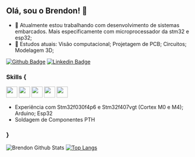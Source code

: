## Olá, sou o Brendon! 👋


- 🔭 Atualmente estou trabalhando com desenvolvimento de sistemas embarcados. Mais especificamente com microprocessador da stm32 e esp32;
- 🌱 Estudos atuais: Visão computacional; Projetagem de PCB; Circuitos; Modelagem 3D;

[![Github Badge](https://img.shields.io/badge/-Github-000?style=flat-square&logo=Github&logoColor=white&link=https://github.com/BrendonBernardino)](https://github.com/BrendonBernardino)
[![Linkedin Badge](https://img.shields.io/badge/-LinkedIn-blue?style=flat-square&logo=Linkedin&logoColor=white&link=https://www.linkedin.com/in/brendon-wesley-656268180/)](https://www.linkedin.com/in/brendon-wesley-656268180/)

### Skills {
<img height=30 weight=30 src="https://cdn.jsdelivr.net/gh/devicons/devicon/icons/c/c-original.svg" /> <img height=30 weight=30 src="https://cdn.jsdelivr.net/gh/devicons/devicon/icons/embeddedc/embeddedc-original.svg" /> <img height=30 weight=30 src="https://cdn.jsdelivr.net/gh/devicons/devicon/icons/git/git-original.svg" /> <img height=30 weight=30 src="https://cdn.jsdelivr.net/gh/devicons/devicon/icons/java/java-original.svg" /> <img height=30 weight=30 src="https://cdn.jsdelivr.net/gh/devicons/devicon/icons/python/python-original.svg" />

- Experiência com Stm32f030f4p6 e Stm32f407vgt (Cortex M0 e M4); Arduino; Esp32
- Soldagem de Componentes PTH

### }

![Brendon Github Stats](https://github-readme-stats.vercel.app/api?username=BrendonBernardino&show_icons=true&theme=github_dark) [![Top Langs](https://github-readme-stats.vercel.app/api/top-langs/?username=BrendonBernardino&layout=compact&theme=github_dark)](https://github.com/BrendonBernardino/)




<!--
**BrendonBernardino/BrendonBernardino** is a ✨ _special_ ✨ repository because its `README.md` (this file) appears on your GitHub profile.

## Skills
<link rel="stylesheet" href="https://cdn.jsdelivr.net/gh/devicons/devicon/icons/c/c-original.svg">
<i class="devicon-c-line-wordmark colored"></i>

[![Readme Card](https://github-readme-stats.vercel.app/api/pin/?username=BrendonBernardino&theme=github_dark&repo=ParkinSp00n)](https://github.com/BrendonBernardino/ParkinSp00n)
[![Readme Card](https://github-readme-stats.vercel.app/api/pin/?username=BrendonBernardino&theme=github_dark&repo=Parking-Control-Module-Project)](https://github.com/BrendonBernardino/Parking-Control-Module-Project)
[![Readme Card](https://github-readme-stats.vercel.app/api/pin/?username=BrendonBernardino&theme=github_dark&repo=AttFirmware_HM10)](https://github.com/BrendonBernardino/AttFirmware_HM10)

Here are some ideas to get you started:

- 🔭 I’m currently working on ...
- 🌱 I’m currently learning ...
- 👯 I’m looking to collaborate on ...
- 🤔 I’m looking for help with ...
- 💬 Ask me about ...
- 📫 How to reach me: ...
- 😄 Pronouns: ...
- ⚡ Fun fact: ...
-->
